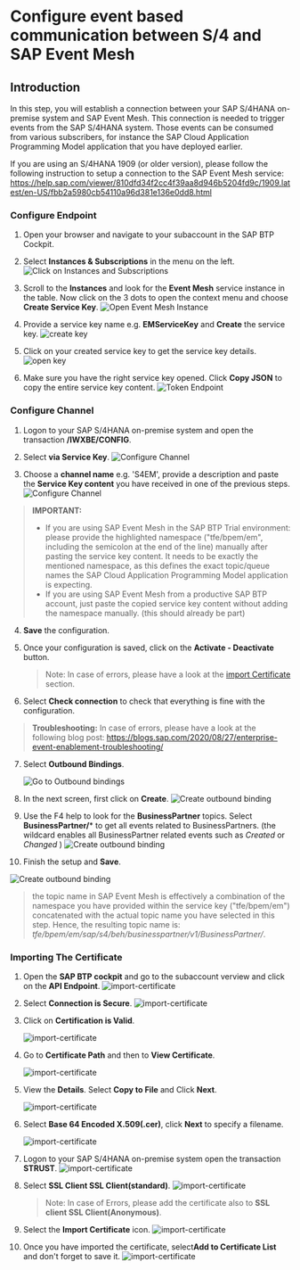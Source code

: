 # Configure event based communication between S/4 and SAP Event Mesh
## Introduction

In this step, you will establish a connection between your SAP S/4HANA on-premise system and SAP Event Mesh. This connection is needed to trigger events from the SAP S/4HANA system. Those events can be consumed from various subscribers, for instance the SAP Cloud Application Programming Model application that you have deployed earlier. 

If you are using an S/4HANA 1909 (or older version), please follow the following instruction to setup a connection to the SAP Event Mesh service: https://help.sap.com/viewer/810dfd34f2cc4f39aa8d946b5204fd9c/1909.latest/en-US/fbb2a5980cb54110a96d381e136e0dd8.html

### Configure Endpoint

1. Open your browser and navigate to your subaccount in the SAP BTP Cockpit. 
2. Select **Instances & Subscriptions** in the menu on the left.
   ![Click on Instances and Subscriptions](./images/instances.png)

3. Scroll to the **Instances** and look for the **Event Mesh** service instance in the table. Now click on the 3 dots to open the context menu and choose **Create Service Key**.
   ![Open Event Mesh Instance](./images/service-key-creation.png)

4. Provide a service key name e.g. **EMServiceKey** and **Create** the service key.
   ![create key](./images/EventBased2.png)

5. Click on your created service key to get the service key details.
   ![open key](./images/open-servicekey.png)

6. Make sure you have the right service key opened. Click **Copy JSON** to copy the entire service key content. 
   ![Token Endpoint](./images/copy-key-json.png)
 
 ### Configure Channel

1. Logon to your SAP S/4HANA on-premise system and open the transaction **/IWXBE/CONFIG**.
2. Select **via Service Key**.
   ![Configure Channel](./images/EventBased4.png)

3. Choose a **channel name** e.g. 'S4EM', provide a description and paste the **Service Key content** you have received in one of the previous steps. 
   ![Configure Channel](./images/eventmesh-trial.png)
> **IMPORTANT:** 
>
> - If you are using SAP Event Mesh in the SAP BTP Trial environment: please provide the highlighted namespace ("tfe/bpem/em", including the semicolon at the end of the line) manually after pasting the service key content. It needs to be exactly the mentioned namespace, as this defines the exact topic/queue names the SAP Cloud Application Programming Model application is expecting.
> - If you are using SAP Event Mesh from a productive SAP BTP account, just paste the copied service key content without adding the namespace manually. (this should already be part)

4. **Save** the configuration.

5. Once your configuration is saved, click on the **Activate - Deactivate** button.
   > Note: In case of errors, please have a look at the [import Certificate](#importing-the-certificate) section.

6. Select **Check connection** to check that everything is fine with the configuration.
> **Troubleshooting:** In case of errors, please have a look at the following blog post: https://blogs.sap.com/2020/08/27/enterprise-event-enablement-troubleshooting/

7. Select **Outbound Bindings**.
   
   ![Go to Outbound bindings](./images/outbound-bindings.png) 

8. In the next screen, first click on **Create**.
   ![Create outbound binding](./images/create-outbound-binding.png) 

 9.  Use the F4 help to look for the **BusinessPartner** topics. Select **BusinessPartner/*** to get all events related to BusinessPartners. (the wildcard enables all BusinessPartner related events such as *Created* or *Changed* )
   ![Create outbound binding](./images/topic-filter.png) 

10. Finish the setup and **Save**. 
   
   ![Create outbound binding](./images/finish-outbound-binding.png) 

> the topic name in SAP Event Mesh is effectively a combination of the namespace you have provided within the service key ("tfe/bpem/em") concatenated with the actual topic name you have selected in this step. Hence, the resulting topic name is: *tfe/bpem/em/sap/s4/beh/businesspartner/v1/BusinessPartner/*. 
### Importing The Certificate 

1. Open the **SAP BTP cockpit** and go to the subaccount verview and click on the **API Endpoint**.
   ![import-certificate](./images/importCertificate1.png)

2. Select **Connection is Secure**.
   ![import-certificate](./images/importCertificate2.png)

3. Click on **Certification is Valid**.

   ![import-certificate](./images/importCertificate3.png)

4. Go to **Certificate Path** and then to **View Certificate**.

   ![import-certificate](./images/importCertificate4.png)

5. View the **Details**. Select **Copy to File** and Click **Next**.

   ![import-certificate](./images/importCertificate5.png)

6. Select **Base 64 Encoded X.509(.cer)**, click **Next** to specify a filename.

   ![import-certificate](./images/importCertificate6.png)

7. Logon to your SAP S/4HANA on-premise system open the transaction **STRUST**. 
   ![import-certificate](./images/importCertificate7.png)

8. Select **SSL Client SSL Client(standard)**.
   ![import-certificate](./images/importCertificate8.png)
   > Note: In case of Errors, please add the certificate also to **SSL client SSL Client(Anonymous)**.

10. Select the **Import Certificate** icon.
   ![import-certificate](./images/importCertificate9.png)

11. Once you have imported the certificate, select**Add to Certificate List** and don't forget to save it.
   ![import-certificate](./images/importCertificate10.png)
